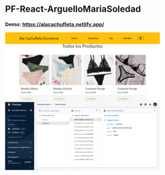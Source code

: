 # PF-React-ArguelloMariaSoledad

### Demo: https://alacachufleta.netlify.app/

<img src='./ecomerce/imgReadme/portada.png'>
<br>
<img src='./ecomerce/imgReadme/firebase.png'><br>
